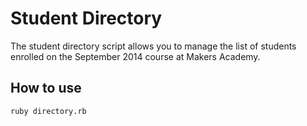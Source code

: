 Student Directory
=================

The student directory script allows you to manage the list of students enrolled on the September 2014 course at Makers Academy. 

How to use
----------

```shell
ruby directory.rb
```